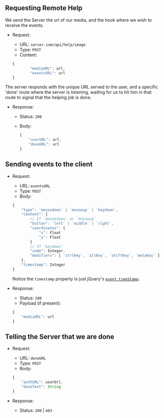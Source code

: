 ## Requesting Remote Help

We send the Server the url of our media,
and the hook where we wish to receive the events.

- Request:
    - URL: `server.com/api/help/image`
    - Type: `POST`
    - Content:

    ```javascript
    {
            "mediaURL": url,
            "eventsURL": url
    }
    ```

The server responds with the unique URL served to the user,
and a specific 'done' route where the server is listening,
waiting for us to hit him in that route
to signal that the helping job is done.

- Response:
    - Status: `200`
    - Body:

        ```javascript
        {
            "userURL": url,
            "doneURL": url
        }
        ```

## Sending events to the client

- Request:
    - URL: `eventsURL`
    - Type: `POST`
    - Body:

    ```javascript
    {
        "type": `mousedown` | `mouseup` | `keydown`,
        "content": {
            // If `mousedown` or `mouseup`
            "button": `left` | `middle` | `right`,
            "coordinates": {
                "x": Float
                "y": Float
            }
            // If `keydown`
            "code": Integer,
            "modifiers": [ `ctrlKey`, `altKey`, `shiftKey`, `metaKey` ]
        },
        "timestamp": Integer
    }
    ```
    Notice the `timestamp` property is just jQuery's [`event.timeStamp`](https://api.jquery.com/event.timeStamp/).

- Response:
    - Status: `200`
    - Payload (if present):
    
    ```javascript
    {
        "mediaURL": url
    }
    ```

## Telling the Server that we are done

- Request:
    - URL: `doneURL`
    -  Type: `POST`
    -  Body:

    ```javascript
    {
        "authURL": userUrl,
        "doneText": String
    }
    ```

- Response:
    - Status: `200` | `403`
